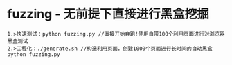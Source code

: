 # fuzzing - 无前提下直接进行黑盒挖掘

```
1.>快速测试：python fuzzing.py //直接开始奔跑!使用自带100个利用页面进行对浏览器黑盒测试
2.>工程化：./generate.sh //构造利用页面，创建1000个页面进行长时间的自动黑盒
python fuzzing.py
 
```


